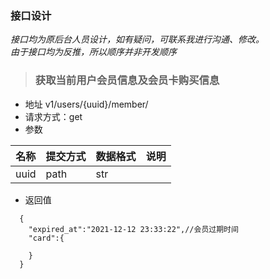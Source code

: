 ### 接口设计  
_接口均为原后台人员设计，如有疑问，可联系我进行沟通、修改。_  
_由于接口均为反推，所以顺序并非开发顺序_

>### 获取当前用户会员信息及会员卡购买信息
+ 地址 v1/users/{uuid}/member/
+ 请求方式：get
+ 参数

|  名称   | 提交方式  | 数据格式 | 说明  |
| ---- | ---- | ---- | ---- |
| uuid | path | str |  |

+ 返回值
```
  {
    "expired_at":"2021-12-12 23:33:22",//会员过期时间
    "card":{

    }
  }
```
